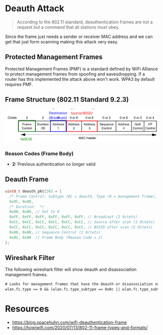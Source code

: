 # Deauth Attack

> According to the 802.11 standard, deauthentication frames are not a request but a command that all stations must obey.

Since the frame just needs a sender or receiver MAC address and we can get that just form scanning making this attack very easy. 

## Protected Management Frames

Protected Management Frames (PMF) is a standard defined by WiFi Alliance to protect management frames from spoofing and eavesdropping. If a router has this implemented the attack above won't work. WPA3 by default requires PMF.

## Frame Structure (802.11 Standard 9.2.3)

![Frame Format](../images/802_11_Frame_Format.png)

### Reason Codes (Frame Body)

* **2:** Previous authentication no longer valid

## Deauth Frame

```c
uint8_t deauth_pkt[26] = {
  /* Frame Control: Subtype (0C = deauth, Type (0 = management frame), Version (0 = 802.11) */
  0x0C, 0x00, 
  /* Duration:  */
  0x00, 0x00, // Set to 0 
  0xFF, 0xFF, 0xFF, 0xFF, 0xFF, 0xFF, // Broadcast (2 Octets)
  0xCC, 0xCC, 0xCC, 0xCC, 0xCC, 0xCC, // Source after scan (2 Octets)
  0xCC, 0xCC, 0xCC, 0xCC, 0xCC, 0xCC, // BSSID after scan (2 Octets)
  0x00, 0x00, // Sequence Control (2 Octets)
  0x02, 0x00  // Frame Body (Reason Code = 2)
}; 
```

## Wireshark Filter

The following wireshark filter will show deauth and disassociation management frames.

```txt
# Looks for management frames that have the deauth or disassociation subtype
wlan.fc.type == 0 && (wlan.fc.type_subtype == 0x0c || wlan.fc.type_subtype == 0x0a)
```

# Resources

* https://blog.spacehuhn.com/wifi-deauthentication-frame
* https://howiwifi.com/2020/07/13/802-11-frame-types-and-formats/
